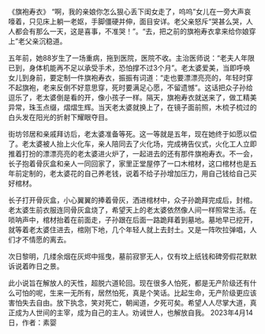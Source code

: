 《旗袍寿衣》
“啊，我的亲娘你怎么狠心丢下闺女走了，呜呜”女儿在一旁大声哀嚎着，只见床上躺一老妪，手脚僵硬并伸，面目安详。老父亲怒斥“哭甚么哭，人人都会有那么一天，这是喜事，不准哭！”。“去，把之前的旗袍寿衣拿来给你娘穿上”老父亲沉稳道。

五年前，她88岁生了一场重病，拖到医院，医院不收。主治医师说：“老夫人年限已到，身体机能再不足以承受手术，恐怕撑不过3个月”。老太婆爱美，当即呼唤女儿到身前，要定制一件旗袍寿衣，振振有词道：“走也要漂漂亮亮的，年轻时穿不起旗袍，老来反倒不好意思穿，死时要满足心愿，不留遗憾”。这话把众子孙给逗乐了，老太婆倒是看的开，像小孩子一样。隔天，旗袍寿衣就送来了，做工精美异常，珠玉点缀，熠熠生辉。当天老太婆就换上了，在镜子面前照，木梳子梳过的白头发在阳光的折射下耀眼夺目。

街坊邻居和亲戚拜访后，老太婆准备等死。这一等就是五年，现在她终于如愿以偿了。老太婆被人抬上火化车，亲人陪同去了火化场，完成祷告仪式，火化工人立即推着打扮的漂漂亮亮的老太婆进火炉了，一起进去的还有那件旗袍寿衣。不一会，长子抱着骨灰盒和亲人一同回家了，家里正堂屋停了一口木棺材，这口棺材也是五年前定制的，老太婆花的自己养老钱，说着不给子孙增加压力，用自己钱给自己买好棺材。

长子打开骨灰盒，小心翼翼的捧着骨灰，洒进棺材中，众子孙跪拜完成后，封棺。老太婆生前衣服连同骨灰盒烧了，希望天上的老太婆依然像人间一样照常生活。在唢呐声中，棺材抬着在前面走，子孙跟在后面一路跪拜着到墓地。墓地早已挖开，就等着老太婆住进去，棺刚下地，几个年轻人就上去封土。又是一阵吹拉弹唱，人们才不情愿的离去。

次日黎明，几缕余烟在灰烬中摇曳，墓前寂寥无人，仅有坟上纸钱和碑旁假花默默诉说着昨日之景。

此小说旨在解放人的天性，超脱六道轮回。现在很多人怕死，都是无产阶级还有什么可怕的呢，生来一无所有，居然怕死，真是个笑话。比起生命，无产阶级更应该害怕失去自由。放下执念，笑对死亡，朝闻道，夕死可矣。希望人人尽掌大道，真正成为人世间的主宰，成为自己的主人。劝诫世人，也解放自我。 2023年4月14日，作者：素婴
